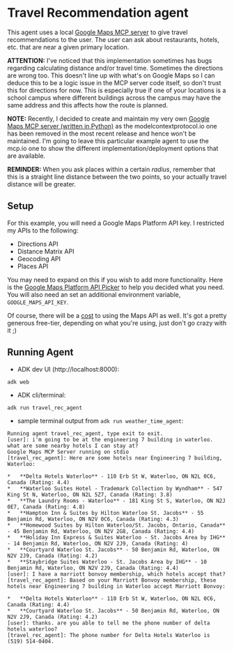 # Travel Recommendation agent

This agent uses a local [Google Maps MCP server](https://www.npmjs.com/package/@modelcontextprotocol/server-google-maps) to give travel recommendations to the user.  The user can ask about restaurants, hotels, etc. that are near a given primary location.

**ATTENTION:** I've noticed that this implementation sometimes has bugs regarding calculating distance and/or travel time. Sometimes the directions are wrong too.  This doesn't line up with what's on Google Maps so I can deduce this to be a logic issue in the MCP server code itself, so don't trust this for directions for now.  This is especially true if one of your locations is a school campus where different buildings across the campus may have the same address and this affects how the route is planned.

**NOTE:** Recently, I decided to create and maintain my very own [Google Maps MCP server (written in Python)](https://github.com/Neutrollized/google-maps-mcp-server) as the modelcontextprotocol.io one has been removed in the most recent release and hence won't be maintained.  I'm going to leave this particular example agent to use the mcp.io one to show the different implementation/deployment options that are available.

**REMINDER:** When you ask places within a certain *radius*, remember that this is a straight line distance between the two points, so your actually travel distance will be greater.

## Setup
For this example, you will need a Google Maps Platform API key.  I restricted my APIs to the following:
- Directions API
- Distance Matrix API
- Geocoding API
- Places API

You may need to expand on this if you wish to add more functionality.  Here is the [Google Maps Platform API Picker](https://developers.google.com/maps/documentation/api-picker) to help you decided what you need.  You will also need an set an additional environment variable, `GOOGLE_MAPS_API_KEY`.

Of course, there will be a [cost](https://mapsplatform.google.com/pricing) to using the Maps API as well.  It's got a pretty generous free-tier, depending on what you're using, just don't go crazy with it ;)


## Running Agent
- ADK dev UI (http://localhost:8000):
```
adk web
```

- ADK cli/terminal:
```
adk run travel_rec_agent
```

- sample terminal output from `adk run weather_time_agent`:
```console
Running agent travel_rec_agent, type exit to exit.
[user]: i'm going to be at the engineering 7 building in waterloo.  what are some nearby hotels I can stay at?
Google Maps MCP Server running on stdio
[travel_rec_agent]: Here are some hotels near Engineering 7 building, Waterloo:

*   **Delta Hotels Waterloo** - 110 Erb St W, Waterloo, ON N2L 0C6, Canada (Rating: 4.4)
*   **Waterloo Suites Hotel - Trademark Collection by Wyndham** - 547 King St N, Waterloo, ON N2L 5Z7, Canada (Rating: 3.8)
*   **The Laundry Rooms - Waterloo** - 181 King St S, Waterloo, ON N2J 0E7, Canada (Rating: 4.8)
*   **Hampton Inn & Suites by Hilton Waterloo St. Jacobs** - 55 Benjamin Rd, Waterloo, ON N2V 0C6, Canada (Rating: 4.3)
*   **Homewood Suites by Hilton Waterloo/St. Jacobs, Ontario, Canada** - 45 Benjamin Rd, Waterloo, ON N2V 2G8, Canada (Rating: 4.4)
*   **Holiday Inn Express & Suites Waterloo - St. Jacobs Area by IHG** - 14 Benjamin Rd, Waterloo, ON N2V 2J9, Canada (Rating: 4)
*   **Courtyard Waterloo St. Jacobs** - 50 Benjamin Rd, Waterloo, ON N2V 2J9, Canada (Rating: 4.2)
*   **Staybridge Suites Waterloo - St. Jacobs Area by IHG** - 10 Benjamin Rd, Waterloo, ON N2V 2J9, Canada (Rating: 4.4)
[user]: I have a marriott bonvoy membership, which hotels accept that?
[travel_rec_agent]: Based on your Marriott Bonvoy membership, these hotels near Engineering 7 building in Waterloo accept Marriott Bonvoy:

*   **Delta Hotels Waterloo** - 110 Erb St W, Waterloo, ON N2L 0C6, Canada (Rating: 4.4)
*   **Courtyard Waterloo St. Jacobs** - 50 Benjamin Rd, Waterloo, ON N2V 2J9, Canada (Rating: 4.2)
[user]: thanks. are you able to tell me the phone number of delta hotels waterloo?
[travel_rec_agent]: The phone number for Delta Hotels Waterloo is (519) 514-0404.
```
